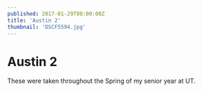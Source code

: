 ```yaml
---
published: 2017-01-29T00:00:00Z
title: 'Austin 2'
thumbnail: 'DSCF5594.jpg'
---
```

# Austin 2

These were taken throughout the Spring of my senior year at UT.
